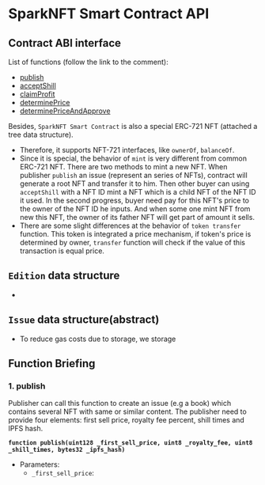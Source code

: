 # SparkNFT Smart Contract API

## Contract ABI interface

List of functions (follow the link to the comment):

- [publish](./../contracts/SparkNFT.sol)
- [acceptShill]()
- [claimProfit]()
- [determinePrice]()
- [determinePriceAndApprove]()


Besides, `SparkNFT Smart Contract` is also a special ERC-721 NFT (attached a tree data structure).

- Therefore, it supports NFT-721 interfaces, like `ownerOf`, `balanceOf`.
- Since it is special, the behavior of `mint` is very different from common ERC-721 NFT.
  There are two methods to mint a new NFT.
  When publisher `publish` an issue (represent an series of NFTs), contract will generate a root NFT and transfer it to him.
  Then other buyer can using `acceptShill` with a NFT ID mint a NFT which is a child NFT of the NFT ID it used.
  In the second progress, buyer need pay for this NFT's price to the owner of the NFT ID he inputs.
  And when some one mint NFT from new this NFT, the owner of its father NFT will get part of amount it sells. 
- There are some slight differences at the behavior of `token transfer` function.
  This token is integrated a price mechanism, if token's price is determined by owner, `transfer` function will check if the value of this transaction is equal price. 

## `Edition` data structure
- 
## `Issue` data structure(abstract)
- To reduce gas costs due to storage, we storage 

## Function Briefing

### 1. publish

Publisher can call this function to create an issue (e.g a book) which contains several NFT with same or similar content.
The publisher need to provide four elements: first sell price, royalty fee percent, shill times and IPFS hash.

**`function publish(uint128 _first_sell_price, uint8 _royalty_fee, uint8 _shill_times, bytes32 _ipfs_hash)`**

- Parameters:
  - `_first_sell_price`:  